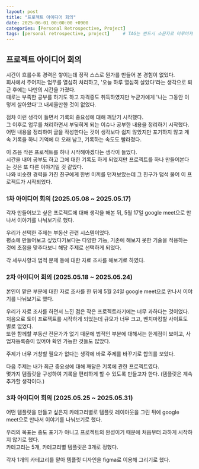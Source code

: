 ```yaml
---
layout: post
title: "프로젝트 아이디어 회의"
date: 2025-06-01 00:00:00 +0900
categories: [Personal Retrospective, Project]
tags: [personal retrospective, project]		# TAG는 반드시 소문자로 이루어져야함!
---
```


## 프로젝트 아이디어 회의

시간이 흐를수록 경력은 쌓이는데 정작 스스로 뭔가를 만들어 본 경험이 없었다.<br>
회사에서 주어지는 업무를 열심히 처리하고, '오늘 하루 열심히 살았다'라는 생각으로 퇴근 후에는 나만의 시간을 가졌다.<br>
때로는 부족한 공부를 하기도 하고 자격증도 취득하였지만 누군가에게 '나는 그동안 이렇게 살아왔다'고 내세울만한 것이 없었다.<br>

점차 이런 생각이 들면서 기록의 중요성에 대해 깨닫기 시작했다.<br>
그 이후로 업무를 처리하면서 부딪히게 되는 이슈나 공부한 내용을 정리하기 시작했다.<br>
어떤 내용을 정리하여 글을 작성한다는 것이 생각보다 쉽지 않았지만 포기하지 않고 계속 기록을 하니 기억에 더 오래 남고, 기록하는 속도도 빨라졌다.<br>

이 즈음 작은 프로젝트를 하나 시작해야겠다는 생각이 들었다.<br>
시간을 내어 공부도 하고 그에 대한 기록도 하게 되었지만 프로젝트를 하나 만들어본다는 것은 또 다른 이야기일 것 같았다.<br>
나와 비슷한 경력을 가진 친구에게 한번 미끼를 던져보았는데 그 친구가 덥석 물어 이 프로젝트가 시작되었다.<br>

### 1차 아이디어 회의 (2025.05.08 ~ 2025.05.17)

각자 만들어보고 싶은 프로젝트에 대해 생각을 해본 뒤, 5월 17일 google meet으로 만나서 이야기를 나눠보기로 했다.<br>

우리가 선택한 주제는 부동산 관련 시스템이었다.<br>
평소에 만들어보고 싶었다기보다는 다양한 기능, 기존에 해보지 못한 기술을 적용하는 것에 초점을 맞추다보니 해당 주제로 선택하게 되었다.<br>

각 세부사항과 법적 문제 등에 대한 자료 조사를 해보기로 하였다.<br>

### 2차 아이디어 회의 (2025.05.18 ~ 2025.05.24)

본인이 맡은 부분에 대한 자료 조사를 한 뒤에 5월 24일 google meet으로 만나서 이야기를 나눠보기로 했다.<br>

우리가 자료 조사를 하면서 느낀 점은 작은 프로젝트라기에는 너무 과하다는 것이었다.<br>
처음으로 토이 프로젝트를 시작하게 되었는데 규모가 너무 크고, 벤치마킹할 사이트도 별로 없었다.<br>
또한 함께할 부동산 전문가가 없기 때문에 법적인 부분에 대해서는 한계점이 보이고, 사업자등록증이 있어야 확인 가능한 것들도 많았다.<br>

주제가 너무 거창할 필요가 없다는 생각에 바로 주제를 바꾸기로 합의를 보았다.<br>

다음 주제는 내가 최근 중요성에 대해 깨달은 기록에 관한 프로젝트였다.<br>
몇가지 템플릿을 구성하여 기록을 편리하게 할 수 있도록 만들고자 한다. (템플릿은 계속 추가할 생각이다.)<br>

### 3차 아이디어 회의 (2025.05.25 ~ 2025.05.31)

어떤 템플릿을 만들고 싶은지 카테고리별로 템플릿 레이아웃을 그린 뒤에 google meet으로 만나서 이야기를 나눠보기로 했다.<br>

우리의 목표는 중도 포기가 아니고 프로젝트의 완성이기 때문에 처음부터 과하게 시작하지 않기로 했다.<br>
카테고리는 5개, 카테고리별 템플릿은 3개로 정했다.<br>

각자 1개의 카테고리를 맡아 템플릿 디자인을 figma로 이용해 그리기로 했다.<br>
